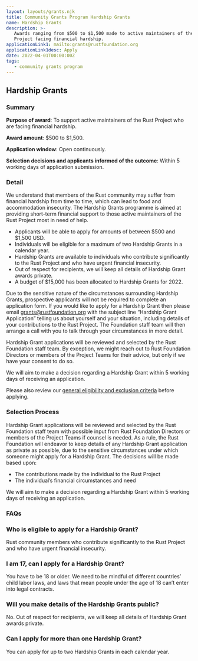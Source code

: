 ```yaml
---
layout: layouts/grants.njk
title: Community Grants Program Hardship Grants
name: Hardship Grants
description: >-
   Awards ranging from $500 to $1,500 made to active maintainers of the Rust
   Project facing financial hardship.
applicationLink1: mailto:grants@rustfoundation.org
applicationLink1desc: Apply
date: 2022-04-01T00:00:00Z
tags:
   - community grants program
---
```

## Hardship Grants

### Summary

**Purpose of award**\: To support active maintainers of the Rust Project who are facing financial hardship.

**Award amount**\: $500 to $1,500.

**Application window**\: Open continuously.

**Selection decisions and applicants informed of the outcome**\: Within 5 working days of application submission.

### Detail

We understand that members of the Rust community may suffer from financial hardship from time to time, which can lead to food and accommodation insecurity. The Hardship Grants programme is aimed at providing short-term financial support to those active maintainers of the Rust Project most in need of help.

* Applicants will be able to apply for amounts of between $500 and $1,500 USD.
* Individuals will be eligible for a maximum of two Hardship Grants in a calendar year.
* Hardship Grants are available to individuals who contribute significantly to the Rust Project and who have urgent financial insecurity.
* Out of respect for recipients, we will keep all details of Hardship Grant awards private.
* A budget of $15,000 has been allocated to Hardship Grants for 2022.

Due to the sensitive nature of the circumstances surrounding Hardship Grants, prospective applicants will not be required to complete an application form. If you would like to apply for a Hardship Grant then please email [grants@rustfoundation.org](mailto:grants@rustfoundation.org) with the subject line “Hardship Grant Application” telling us about yourself and your situation, including details of your contributions to the Rust Project. The Foundation staff team will then arrange a call with you to talk through your circumstances in more detail.

Hardship Grant applications will be reviewed and selected by the Rust Foundation staff team. By exception, we might reach out to Rust Foundation Directors or members of the Project Teams for their advice, but only if we have your consent to do so.

We will aim to make a decision regarding a Hardship Grant within 5 working days of receiving an application.

Please also review our [general eligibility and exclusion criteria](/grants-eligibility/) before applying.

### Selection Process

Hardship Grant applications will be reviewed and selected by the Rust Foundation staff team with possible input from Rust Foundation Directors or members of the Project Teams if  counsel is needed. As a rule, the Rust Foundation will endeavor to keep details of any Hardship Grant application as private as possible, due to the sensitive circumstances under which someone might apply for a Hardship Grant. The decisions will be made based upon:

* The contributions made by the individual to the Rust Project
* The individual’s financial circumstances and need

We will aim to make a decision regarding a Hardship Grant within 5 working days of receiving an application.

### FAQs

### Who is eligible to apply for a Hardship Grant?

Rust community members who contribute significantly to the Rust Project and who have urgent financial insecurity.

### I am 17, can I apply for a Hardship Grant?

You have to be 18 or older. We need to be mindful of different countries’ child labor laws, and laws that mean people under the age of 18 can’t enter into legal contracts.

### Will you make details of the Hardship Grants public?

No. Out of respect for recipients, we will keep all details of Hardship Grant awards private.

### Can I apply for more than one Hardship Grant?

You can apply for up to two Hardship Grants in each calendar year.